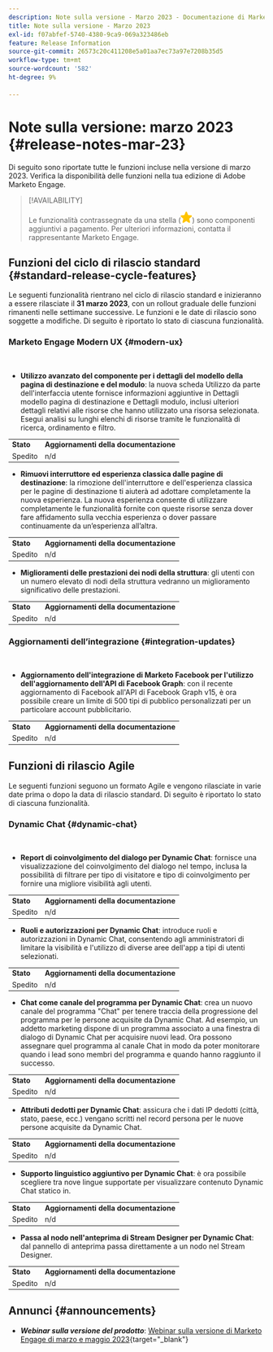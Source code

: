 ```yaml
---
description: Note sulla versione - Marzo 2023 - Documentazione di Marketo - Documentazione del prodotto
title: Note sulla versione - Marzo 2023
exl-id: f07abfef-5740-4380-9ca9-069a323486eb
feature: Release Information
source-git-commit: 26573c20c411208e5a01aa7ec73a97e7208b35d5
workflow-type: tm+mt
source-wordcount: '582'
ht-degree: 9%

---
```


# Note sulla versione: marzo 2023 {#release-notes-mar-23}

Di seguito sono riportate tutte le funzioni incluse nella versione di marzo 2023. Verifica la disponibilità delle funzioni nella tua edizione di Adobe Marketo Engage.

>[!AVAILABILITY]
>
>Le funzionalità contrassegnate da una stella (![stella](assets/yellow-star.png)) sono componenti aggiuntivi a pagamento. Per ulteriori informazioni, contatta il rappresentante Marketo Engage.

## Funzioni del ciclo di rilascio standard {#standard-release-cycle-features}

Le seguenti funzionalità rientrano nel ciclo di rilascio standard e inizieranno a essere rilasciate il **31 marzo 2023**, con un rollout graduale delle funzioni rimanenti nelle settimane successive. Le funzioni e le date di rilascio sono soggette a modifiche. Di seguito è riportato lo stato di ciascuna funzionalità.

### Marketo Engage Modern UX {#modern-ux}

</br>

* **Utilizzo avanzato del componente per i dettagli del modello della pagina di destinazione e del modulo**: la nuova scheda Utilizzo da parte dell&#39;interfaccia utente fornisce informazioni aggiuntive in Dettagli modello pagina di destinazione e Dettagli modulo, inclusi ulteriori dettagli relativi alle risorse che hanno utilizzato una risorsa selezionata. Esegui analisi su lunghi elenchi di risorse tramite le funzionalità di ricerca, ordinamento e filtro.

<table>
  <tr>
   <td><b>Stato</b></td>
   <td><b>Aggiornamenti della documentazione</b></td>
  </tr>
  <tr>
   <td>Spedito</td>
   <td>n/d</td>
  </tr>
  </tbody>
</table>

* **Rimuovi interruttore ed esperienza classica dalle pagine di destinazione**: la rimozione dell&#39;interruttore e dell&#39;esperienza classica per le pagine di destinazione ti aiuterà ad adottare completamente la nuova esperienza. La nuova esperienza consente di utilizzare completamente le funzionalità fornite con queste risorse senza dover fare affidamento sulla vecchia esperienza o dover passare continuamente da un’esperienza all’altra.

<table>
  <tr>
   <td><b>Stato</b></td>
   <td><b>Aggiornamenti della documentazione</b></td>
  </tr>
  <tr>
   <td>Spedito</td>
   <td>n/d</td>
  </tr>
  </tbody>
</table>

* **Miglioramenti delle prestazioni dei nodi della struttura**: gli utenti con un numero elevato di nodi della struttura vedranno un miglioramento significativo delle prestazioni.

<table>
  <tr>
   <td><b>Stato</b></td>
   <td><b>Aggiornamenti della documentazione</b></td>
  </tr>
  <tr>
   <td>Spedito</td>
   <td>n/d</td>
  </tr>
  </tbody>
</table>

### Aggiornamenti dell’integrazione {#integration-updates}

</br>

* **Aggiornamento dell&#39;integrazione di Marketo Facebook per l&#39;utilizzo dell&#39;aggiornamento dell&#39;API di Facebook Graph**: con il recente aggiornamento di Facebook all&#39;API di Facebook Graph v15, è ora possibile creare un limite di 500 tipi di pubblico personalizzati per un particolare account pubblicitario.

<table>
  <tr>
   <td><b>Stato</b></td>
   <td><b>Aggiornamenti della documentazione</b></td>
  </tr>
  <tr>
   <td>Spedito</td>
   <td>n/d</td>
  </tr>
  </tbody>
</table>

## Funzioni di rilascio Agile

Le seguenti funzioni seguono un formato Agile e vengono rilasciate in varie date prima o dopo la data di rilascio standard. Di seguito è riportato lo stato di ciascuna funzionalità.

### Dynamic Chat {#dynamic-chat}

</br>

* **Report di coinvolgimento del dialogo per Dynamic Chat**: fornisce una visualizzazione del coinvolgimento del dialogo nel tempo, inclusa la possibilità di filtrare per tipo di visitatore e tipo di coinvolgimento per fornire una migliore visibilità agli utenti.

<table>
  <tr>
   <td><b>Stato</b></td>
   <td><b>Aggiornamenti della documentazione</b></td>
  </tr>
  <tr>
   <td>Spedito</td>
   <td>n/d</td>
  </tr>
  </tbody>
</table>

* **Ruoli e autorizzazioni per Dynamic Chat**: introduce ruoli e autorizzazioni in Dynamic Chat, consentendo agli amministratori di limitare la visibilità e l&#39;utilizzo di diverse aree dell&#39;app a tipi di utenti selezionati.

<table>
  <tr>
   <td><b>Stato</b></td>
   <td><b>Aggiornamenti della documentazione</b></td>
  </tr>
  <tr>
   <td>Spedito</td>
   <td>n/d</td>
  </tr>
  </tbody>
</table>

* **Chat come canale del programma per Dynamic Chat**: crea un nuovo canale del programma &quot;Chat&quot; per tenere traccia della progressione del programma per le persone acquisite da Dynamic Chat. Ad esempio, un addetto marketing dispone di un programma associato a una finestra di dialogo di Dynamic Chat per acquisire nuovi lead. Ora possono assegnare quel programma al canale Chat in modo da poter monitorare quando i lead sono membri del programma e quando hanno raggiunto il successo.

<table>
  <tr>
   <td><b>Stato</b></td>
   <td><b>Aggiornamenti della documentazione</b></td>
  </tr>
  <tr>
   <td>Spedito</td>
   <td>n/d</td>
  </tr>
  </tbody>
</table>

* **Attributi dedotti per Dynamic Chat**: assicura che i dati IP dedotti (città, stato, paese, ecc.) vengano scritti nel record persona per le nuove persone acquisite da Dynamic Chat.

<table>
  <tr>
   <td><b>Stato</b></td>
   <td><b>Aggiornamenti della documentazione</b></td>
  </tr>
  <tr>
   <td>Spedito</td>
   <td>n/d</td>
  </tr>
  </tbody>
</table>

* **Supporto linguistico aggiuntivo per Dynamic Chat**: è ora possibile scegliere tra nove lingue supportate per visualizzare contenuto Dynamic Chat statico in.

<table>
  <tr>
   <td><b>Stato</b></td>
   <td><b>Aggiornamenti della documentazione</b></td>
  </tr>
  <tr>
   <td>Spedito</td>
   <td>n/d</td>
  </tr>
  </tbody>
</table>

* **Passa al nodo nell&#39;anteprima di Stream Designer per Dynamic Chat**: dal pannello di anteprima passa direttamente a un nodo nel Stream Designer.

<table>
  <tr>
   <td><b>Stato</b></td>
   <td><b>Aggiornamenti della documentazione</b></td>
  </tr>
  <tr>
   <td>Spedito</td>
   <td>n/d</td>
  </tr>
  </tbody>
</table>

## Annunci {#announcements}

* **_Webinar sulla versione del prodotto_**: [Webinar sulla versione di Marketo Engage di marzo e maggio 2023](https://engage.marketo.com/2023_March_May_Release_Webinar_OnDemandPage.html){target="_blank"}
